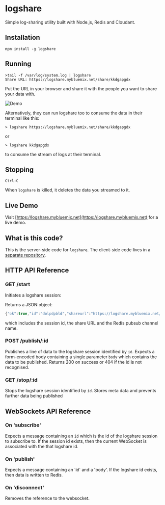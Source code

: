 # logshare

Simple log-sharing utility built with Node.js, Redis and Cloudant.

## Installation

    npm install -g logshare
  
## Running

    >tail -f /var/log/system.log | logshare
    Share URL: https://logshare.mybluemix.net/share/kkdgapgdx

Put the URL in your browser and share it with the people you want to share your data with.

![Demo](https://raw.githubusercontent.com/glynnbird/logshare-server/master/public/img/demo.gif)

Alternatively, they can run logshare too to consume the data in their terminal like this:

    > logshare https://logshare.mybluemix.net/share/kkdgapgdx

or

    > logshare kkdgapgdx

to consume the stream of logs at their terminal.

## Stopping
  
    Ctrl-C

When `logshare` is killed, it deletes the data you streamed to it.

## Live Demo

Visit [https://logshare.mybluemix.net](https://logshare.mybluemix.net) for a live demo.


## What is this code?

This is the server-side code for `logshare`. The client-side code lives in a [separate repository](https://github.com/glynnbird/logshare-client).


## HTTP API Reference

### GET /start

Initiates a logshare session:

Returns a JSON object:

```js
{"ok":true,"id":"dolpdpbld","shareurl":"https://logshare.mybluemix.net/share/dolpdpbld","channelname":"logshare_dolpdpbld"}
```

which includes the session id, the share URL and the Redis pubsub channel name.

### POST /publish/:id

Publishes a line of data to the logshare session identified by `id`. Expects a form-encoded body containing a single parameter `body` which contains the data to be published. Returns 200 on success or 404 if the id is not recognised.

### GET /stop/:id

Stops the logshare session identified by `id`. Stores meta data and prevents further data being published


## WebSockets API Reference

### On 'subscribe'

Expects a message containing an `id` which is the id of the logshare session to subscribe to. If the session id exists, then the current WebSocket is associated with the that logshare id.

### On 'publish'

Expects a message containing an 'id' and a 'body'. If the logshare id exists, then data is written to Redis.

### On 'disconnect'

Removes the reference to the websocket.






